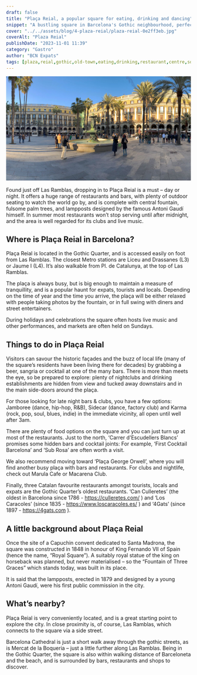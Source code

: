 ```yaml
---
draft: false
title: "Plaça Reial, a popular square for eating, drinking and dancing"
snippet: "A bustling square in Barcelona's Gothic neighbourhood, perfect for enjoying a drink or a meal in the heart of Barcelona."
cover: "../../assets/blog/4-plaza-reial/plaza-reial-0e2ff3eb.jpg"
coverAlt: "Plaza Reial"
publishDate: "2023-11-01 11:39"
category: "Gastro"
author: "BCN Expats"
tags: [plaza,reial,gothic,old-town,eating,drinking,restaurant,centre,square]
---
```


![Palau Nacional](../../assets/blog/4-plaza-reial/plaza-reial-0e2ff3eb.jpg)

Found just off Las Ramblas, dropping in to Plaça Reial is a must – day or night. It offers a huge range of restaurants and bars, with plenty of outdoor seating to watch the world go by, and is complete with central fountain, fulsome palm trees, and lampposts designed by the famous Antoni Gaudí himself. In summer most restaurants won’t stop serving until after midnight, and the area is well regarded for its clubs and live music.

## Where is Plaça Reial in Barcelona?

Plaça Reial is located in the Gothic Quarter, and is accessed easily on foot from Las Ramblas. The closest Metro stations are Liceu and Drassanes (L3) or Jaume I (L4). It’s also walkable from Pl. de Catalunya, at the top of Las Ramblas.

The plaça is always busy, but is big enough to maintain a measure of tranquillity, and is a popular haunt for expats, tourists and locals. Depending on the time of year and the time you arrive, the plaça will be either relaxed with people taking photos by the fountain, or in full swing with diners and street entertainers.

During holidays and celebrations the square often hosts live music and other performances, and markets are often held on Sundays.

## Things to do in Plaça Reial

Visitors can savour the historic façades and the buzz of local life (many of the square’s residents have been living there for decades) by grabbing a beer, sangria or cocktail at one of the many bars. There is more than meets the eye, so be prepared to explore: plenty of nightclubs and drinking establishments are hidden from view and tucked away downstairs and in the main side-doors around the plaça.

For those looking for late night bars & clubs, you have a few options: Jamboree (dance, hip-hop, R&B), Sidecar (dance, factory club) and Karma (rock, pop, soul, blues, indie) in the immediate vicinity, all open until well after 3am.

There are plenty of food options on the square and you can just turn up at most of the restaurants. Just to the north, ‘Carrer d'Escudellers Blancs’ promises some hidden bars and cocktail joints: For example, ‘First Cocktail Barcelona’ and ‘Sub Rosa’ are often worth a visit.

We also recommend moving toward ‘Plaça George Orwell’, where you will find another busy plaça with bars and restaurants. For clubs and nightlife, check out Marula Cafe or Macarena Club.

Finally, three Catalan favourite restaurants amongst tourists, locals and expats are the Gothic Quarter’s oldest restaurants. ‘Can Culleretes’ (the oldest in Barcelona since 1786 - <a target="_blank">https://culleretes.com/</a> ) and ‘Los Caracoles’ (since 1835 - <a target="_blank" href="https://www.loscaracoles.es/">https://www.loscaracoles.es/</a> ) and ‘4Gats’ (since 1897 - <a href="https://4gats.com/" target="_blank">https://4gats.com</a> ).

## A little background about Plaça Reial

Once the site of a Capuchin convent dedicated to Santa Madrona, the square was constructed in 1848 in honour of King Fernando VII of Spain (hence the name, “Royal Square”). A suitably royal statue of the king on horseback was planned, but never materialised – so the “Fountain of Three Graces” which stands today, was built in its place.

It is said that the lampposts, erected in 1879 and designed by a young Antoni Gaudí, were his first public commission in the city.

## What’s nearby?

Plaça Reial is very conveniently located, and is a great starting point to explore the city. In close proximity is, of course, Las Ramblas, which connects to the square via a side street.

Barcelona Cathedral is just a short walk away through the gothic streets, as is Mercat de la Boqueria – just a little further along Las Ramblas. Being in the Gothic Quarter, the square is also within walking distance of Barceloneta and the beach, and is surrounded by bars, restaurants and shops to discover.